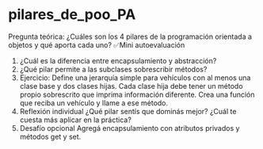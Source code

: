 # pilares_de_poo_PA
Pregunta teórica:
¿Cuáles son los 4 pilares de la programación orientada a objetos y qué aporta cada uno?
✅Mini autoevaluación
1. ¿Cuál es la diferencia entre encapsulamiento y abstracción?
2. ¿Qué pilar permite a las subclases sobrescribir métodos?
3. Ejercicio:
Define una jerarquía simple para vehículos con al menos una clase base y dos clases hijas.
Cada clase hija debe tener un método propio sobrescrito que imprima información
diferente. Crea una función que reciba un vehículo y llame a ese método.
4. Reflexión individual
¿Qué pilar sentís que dominás mejor? ¿Cuál te cuesta más aplicar en la práctica?
5. Desafío opcional
Agregá encapsulamiento con atributos privados y métodos get y set.
